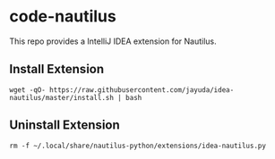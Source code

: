 # code-nautilus

This repo provides a IntelliJ IDEA extension for Nautilus.

## Install Extension

```
wget -qO- https://raw.githubusercontent.com/jayuda/idea-nautilus/master/install.sh | bash
```


## Uninstall Extension

```
rm -f ~/.local/share/nautilus-python/extensions/idea-nautilus.py
```
